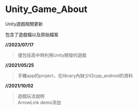 # Unity_Game_About
Unity遊戲相關更新

包含了遊戲檔以及原始檔案

**//2023/07/17**  
>僅包括高中時利用Unity開發的遊戲

**//2021/05/25**
>手機app的project，在library內缺少il2cpp_android的資料

**//2021/10/02**
>遊戲玩法說明  
>ArrowLink demo添加
